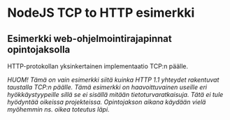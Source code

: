 # NodeJS TCP to HTTP esimerkki

## Esimerkki web-ohjelmointirajapinnat opintojaksolla

HTTP-protokollan yksinkertainen implementaatio TCP:n päälle.

*HUOM! Tämä on vain esimerkki siitä kuinka HTTP 1.1 yhteydet rakentuvat taustalla TCP:n päälle. Tämä esimerkki on haavoittuvainen useille eri hyökkäystyypeille sillä se ei sisällä mitään tietoturvaratkaisuja. Tätä ei tule hyödyntää oikeissa projekteissa. Opintojakson aikana käydään vielä myöhemmin ns. oikea toteutus läpi.*